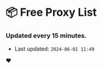 # :package: Free Proxy List
### Updated every 15 minutes.

- Last updated: `2024-06-01 11:49`

:heart:
